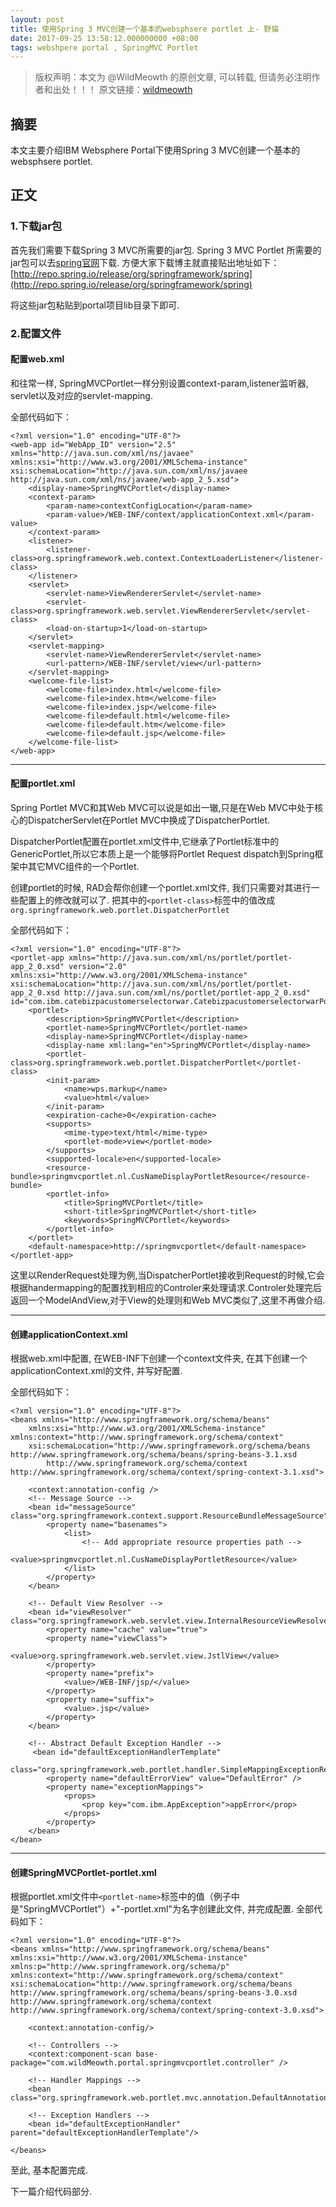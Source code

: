 ```yaml
---
layout: post
title: 使用Spring 3 MVC创建一个基本的websphsere portlet 上- 野猫
date: 2017-09-25 13:58:12.000000000 +08:00
tags: webshpere portal , SpringMVC Portlet
---
```


>版权声明：本文为 @WildMeowth
的原创文章, 可以转载, 但请务必注明作者和出处！！！
原文链接：[wildmeowth](http://wildmeowth.github.io/2017/09/spring3mvc-Portlet-create-1/)

## 摘要

本文主要介绍IBM Websphere Portal下使用Spring 3 MVC创建一个基本的websphsere portlet.

## 正文

### 1.下载jar包

首先我们需要下载Spring 3 MVC所需要的jar包.
Spring 3 MVC Portlet 所需要的jar包可以去[spring官网](https://github.com/daleanthony)下载.
方便大家下载博主就直接贴出地址如下：[http://repo.spring.io/release/org/springframework/spring](http://repo.spring.io/release/org/springframework/spring)


将这些jar包粘贴到portal项目lib目录下即可.

### 2.配置文件

#### 配置web.xml

和往常一样, SpringMVCPortlet一样分别设置context-param,listener监听器, servlet以及对应的servlet-mapping.

全部代码如下：
```
<?xml version="1.0" encoding="UTF-8"?>
<web-app id="WebApp_ID" version="2.5" xmlns="http://java.sun.com/xml/ns/javaee" xmlns:xsi="http://www.w3.org/2001/XMLSchema-instance" xsi:schemaLocation="http://java.sun.com/xml/ns/javaee http://java.sun.com/xml/ns/javaee/web-app_2_5.xsd">
	<display-name>SpringMVCPortlet</display-name>
	<context-param>
		<param-name>contextConfigLocation</param-name>
		<param-value>/WEB-INF/context/applicationContext.xml</param-value>
	</context-param>
	<listener>
		<listener-class>org.springframework.web.context.ContextLoaderListener</listener-class>
	</listener>
	<servlet>
		<servlet-name>ViewRendererServlet</servlet-name>
		<servlet-class>org.springframework.web.servlet.ViewRendererServlet</servlet-class>
		<load-on-startup>1</load-on-startup>
	</servlet>
	<servlet-mapping>
		<servlet-name>ViewRendererServlet</servlet-name>
		<url-pattern>/WEB-INF/servlet/view</url-pattern>
	</servlet-mapping>
	<welcome-file-list>
		<welcome-file>index.html</welcome-file>
		<welcome-file>index.htm</welcome-file>
		<welcome-file>index.jsp</welcome-file>
		<welcome-file>default.html</welcome-file>
		<welcome-file>default.htm</welcome-file>
		<welcome-file>default.jsp</welcome-file>
	</welcome-file-list>
</web-app>
```
<hr>

#### 配置portlet.xml

Spring Portlet MVC和其Web MVC可以说是如出一辙,只是在Web MVC中处于核心的DispatcherServlet在Portlet MVC中换成了DispatcherPortlet.

DispatcherPortlet配置在portlet.xml文件中,它继承了Portlet标准中的GenericPortlet,所以它本质上是一个能够将Portlet Request dispatch到Spring框架中其它MVC组件的一个Portlet.

创建portlet的时候, RAD会帮你创建一个portlet.xml文件, 我们只需要对其进行一些配置上的修改就可以了.
把其中的```<portlet-class>```标签中的值改成```org.springframework.web.portlet.DispatcherPortlet```

全部代码如下：
```
<?xml version="1.0" encoding="UTF-8"?>
<portlet-app xmlns="http://java.sun.com/xml/ns/portlet/portlet-app_2_0.xsd" version="2.0" xmlns:xsi="http://www.w3.org/2001/XMLSchema-instance" xsi:schemaLocation="http://java.sun.com/xml/ns/portlet/portlet-app_2_0.xsd http://java.sun.com/xml/ns/portlet/portlet-app_2_0.xsd" id="com.ibm.catebizpacustomerselectorwar.CatebizpacustomerselectorwarPortlet.87bcccfd63">
	<portlet>
		<description>SpringMVCPortlet</description>
		<portlet-name>SpringMVCPortlet</portlet-name>
		<display-name>SpringMVCPortlet</display-name>
		<display-name xml:lang="en">SpringMVCPortlet</display-name>
		<portlet-class>org.springframework.web.portlet.DispatcherPortlet</portlet-class>
		<init-param>
			<name>wps.markup</name>
			<value>html</value>
		</init-param>
		<expiration-cache>0</expiration-cache>
		<supports>
			<mime-type>text/html</mime-type>
			<portlet-mode>view</portlet-mode>
		</supports>
		<supported-locale>en</supported-locale>
		<resource-bundle>springmvcportlet.nl.CusNameDisplayPortletResource</resource-bundle>
		<portlet-info>
			<title>SpringMVCPortlet</title>
			<short-title>SpringMVCPortlet</short-title>
			<keywords>SpringMVCPortlet</keywords>
		</portlet-info>
	</portlet>
	<default-namespace>http://springmvcportlet</default-namespace>
</portlet-app>
```
这里以RenderRequest处理为例,当DispatcherPortlet接收到Request的时候,它会根据handermapping的配置找到相应的Controler来处理请求.Controler处理完后返回一个ModelAndView,对于View的处理则和Web MVC类似了,这里不再做介绍.
<hr>

#### 创建applicationContext.xml

根据web.xml中配置, 在WEB-INF下创建一个context文件夹, 在其下创建一个applicationContext.xml的文件, 并写好配置.

全部代码如下：
```
<?xml version="1.0" encoding="UTF-8"?>
<beans xmlns="http://www.springframework.org/schema/beans"
	xmlns:xsi="http://www.w3.org/2001/XMLSchema-instance" xmlns:context="http://www.springframework.org/schema/context"
	xsi:schemaLocation="http://www.springframework.org/schema/beans http://www.springframework.org/schema/beans/spring-beans-3.1.xsd
		http://www.springframework.org/schema/context http://www.springframework.org/schema/context/spring-context-3.1.xsd">

	<context:annotation-config />
	<!-- Message Source -->
	<bean id="messageSource" class="org.springframework.context.support.ResourceBundleMessageSource">
		<property name="basenames">
			<list>
				<!-- Add appropriate resource properties path -->
				<value>springmvcportlet.nl.CusNameDisplayPortletResource</value>
			</list>
		</property>
	</bean>
	
	<!-- Default View Resolver -->
	<bean id="viewResolver" class="org.springframework.web.servlet.view.InternalResourceViewResolver">
		<property name="cache" value="true">
		<property name="viewClass">
			<value>org.springframework.web.servlet.view.JstlView</value>
		</property>
		<property name="prefix">
			<value>/WEB-INF/jsp/</value>
		</property>
		<property name="suffix">
			<value>.jsp</value>
		</property>
	</bean>
	
	<!-- Abstract Default Exception Handler -->
	 <bean id="defaultExceptionHandlerTemplate"
		class="org.springframework.web.portlet.handler.SimpleMappingExceptionResolver">
		<property name="defaultErrorView" value="DefaultError" />
		<property name="exceptionMappings">
			<props>
				<prop key="com.ibm.AppException">appError</prop>
			</props>
		</property>
	</bean> 
</bean>
```
<hr>

#### 创建SpringMVCPortlet-portlet.xml

根据portlet.xml文件中```<portlet-name>```标签中的值（例子中是"SpringMVCPortlet"）+"-portlet.xml"为名字创建此文件, 并完成配置.
全部代码如下：
```
<?xml version="1.0" encoding="UTF-8"?>
<beans xmlns="http://www.springframework.org/schema/beans" xmlns:xsi="http://www.w3.org/2001/XMLSchema-instance" xmlns:p="http://www.springframework.org/schema/p" xmlns:context="http://www.springframework.org/schema/context" xsi:schemaLocation="http://www.springframework.org/schema/beans http://www.springframework.org/schema/beans/spring-beans-3.0.xsd http://www.springframework.org/schema/context http://www.springframework.org/schema/context/spring-context-3.0.xsd">
	
	<context:annotation-config/>

	<!-- Controllers -->
	<context:component-scan base-package="com.wildMeowth.portal.springmvcportlet.controller" />

	<!-- Handler Mappings -->
	<bean class="org.springframework.web.portlet.mvc.annotation.DefaultAnnotationHandlerMapping"/>
	  
	<!-- Exception Handlers -->
	<bean id="defaultExceptionHandler" parent="defaultExceptionHandlerTemplate"/>
	
</beans>
```


至此, 基本配置完成.

下一篇介绍代码部分.